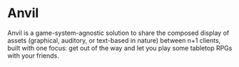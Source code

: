 # Anvil

Anvil is a game-system-agnostic solution to share the composed display of assets (graphical, auditory, or text-based in nature)  between n+1 clients, built with one focus: get out of the way and let you play some tabletop RPGs with your friends.
